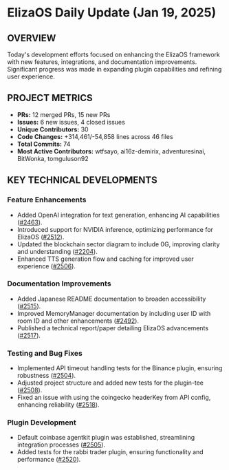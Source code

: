 # ElizaOS Daily Update (Jan 19, 2025)

## OVERVIEW 
Today's development efforts focused on enhancing the ElizaOS framework with new features, integrations, and documentation improvements. Significant progress was made in expanding plugin capabilities and refining user experience.

## PROJECT METRICS
- **PRs:** 12 merged PRs, 15 new PRs
- **Issues:** 6 new issues, 4 closed issues
- **Unique Contributors:** 30
- **Code Changes:** +314,461/-54,858 lines across 46 files
- **Total Commits:** 74
- **Most Active Contributors:** wtfsayo, ai16z-demirix, adventuresinai, BitWonka, tomguluson92

## KEY TECHNICAL DEVELOPMENTS

### Feature Enhancements
- Added OpenAI integration for text generation, enhancing AI capabilities ([#2463](https://github.com/elizaos/eliza/pull/2463)).
- Introduced support for NVIDIA inference, optimizing performance for ElizaOS ([#2512](https://github.com/elizaos/eliza/pull/2512)).
- Updated the blockchain sector diagram to include 0G, improving clarity and understanding ([#2204](https://github.com/elizaos/eliza/pull/2204)).
- Enhanced TTS generation flow and caching for improved user experience ([#2506](https://github.com/elizaos/eliza/pull/2506)).

### Documentation Improvements
- Added Japanese README documentation to broaden accessibility ([#2515](https://github.com/elizaos/eliza/pull/2515)).
- Improved MemoryManager documentation by including user ID with room ID and other enhancements ([#2492](https://github.com/elizaos/eliza/pull/2492)).
- Published a technical report/paper detailing ElizaOS advancements ([#2517](https://github.com/elizaos/eliza/pull/2517)).

### Testing and Bug Fixes
- Implemented API timeout handling tests for the Binance plugin, ensuring robustness ([#2504](https://github.com/elizaos/eliza/pull/2504)).
- Adjusted project structure and added new tests for the plugin-tee ([#2508](https://github.com/elizaos/eliza/pull/2508)).
- Fixed an issue with using the coingecko headerKey from API config, enhancing reliability ([#2518](https://github.com/elizaos/eliza/pull/2518)).

### Plugin Development
- Default coinbase agentkit plugin was established, streamlining integration processes ([#2505](https://github.com/elizaos/eliza/pull/2505)).
- Added tests for the rabbi trader plugin, ensuring functionality and performance ([#2520](https://github.com/elizaos/eliza/pull/2520)).